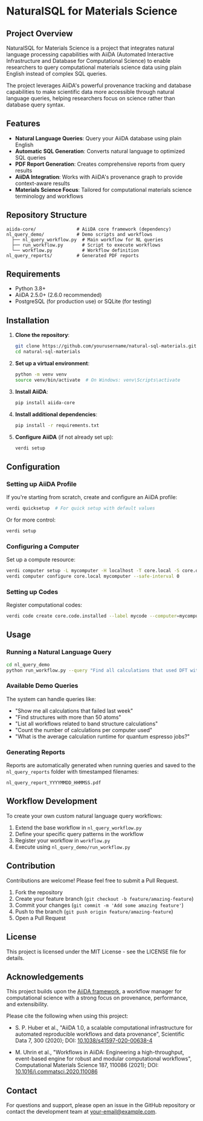 # NaturalSQL for Materials Science

## Project Overview

NaturalSQL for Materials Science is a project that integrates natural language processing capabilities with AiiDA (Automated Interactive Infrastructure and Database for Computational Science) to enable researchers to query computational materials science data using plain English instead of complex SQL queries.

The project leverages AiiDA's powerful provenance tracking and database capabilities to make scientific data more accessible through natural language queries, helping researchers focus on science rather than database query syntax.

## Features

- **Natural Language Queries**: Query your AiiDA database using plain English
- **Automatic SQL Generation**: Converts natural language to optimized SQL queries
- **PDF Report Generation**: Creates comprehensive reports from query results
- **AiiDA Integration**: Works with AiiDA's provenance graph to provide context-aware results
- **Materials Science Focus**: Tailored for computational materials science terminology and workflows

## Repository Structure

```
aiida-core/               # AiiDA core framework (dependency)
nl_query_demo/            # Demo scripts and workflows
  ├── nl_query_workflow.py  # Main workflow for NL queries
  ├── run_workflow.py       # Script to execute workflows
  └── workflow.py           # Workflow definition
nl_query_reports/         # Generated PDF reports
```

## Requirements

- Python 3.8+
- AiiDA 2.5.0+ (2.6.0 recommended)
- PostgreSQL (for production use) or SQLite (for testing)

## Installation

1. **Clone the repository**:
   ```bash
   git clone https://github.com/yourusername/natural-sql-materials.git
   cd natural-sql-materials
   ```

2. **Set up a virtual environment**:
   ```bash
   python -m venv venv
   source venv/bin/activate  # On Windows: venv\Scripts\activate
   ```

3. **Install AiiDA**:
   ```bash
   pip install aiida-core
   ```

4. **Install additional dependencies**:
   ```bash
   pip install -r requirements.txt
   ```

5. **Configure AiiDA** (if not already set up):
   ```bash
   verdi setup
   ```

## Configuration

### Setting up AiiDA Profile

If you're starting from scratch, create and configure an AiiDA profile:

```bash
verdi quicksetup  # For quick setup with default values
```

Or for more control:

```bash
verdi setup
```

### Configuring a Computer

Set up a compute resource:

```bash
verdi computer setup -L mycomputer -H localhost -T core.local -S core.direct -w /path/to/work/dir
verdi computer configure core.local mycomputer --safe-interval 0
```

### Setting up Codes

Register computational codes:

```bash
verdi code create core.code.installed --label mycode --computer=mycomputer --default-calc-job-plugin plugin.name --filepath-executable=/path/to/executable
```

## Usage

### Running a Natural Language Query

```bash
cd nl_query_demo
python run_workflow.py --query "Find all calculations that used DFT with a cutoff energy above 400 eV"
```

### Available Demo Queries

The system can handle queries like:

- "Show me all calculations that failed last week"
- "Find structures with more than 50 atoms"
- "List all workflows related to band structure calculations"
- "Count the number of calculations per computer used"
- "What is the average calculation runtime for quantum espresso jobs?"

### Generating Reports

Reports are automatically generated when running queries and saved to the `nl_query_reports` folder with timestamped filenames:

```
nl_query_report_YYYYMMDD_HHMMSS.pdf
```

## Workflow Development

To create your own custom natural language query workflows:

1. Extend the base workflow in `nl_query_workflow.py`
2. Define your specific query patterns in the workflow
3. Register your workflow in `workflow.py`
4. Execute using `nl_query_demo/run_workflow.py`

## Contribution

Contributions are welcome! Please feel free to submit a Pull Request.

1. Fork the repository
2. Create your feature branch (`git checkout -b feature/amazing-feature`)
3. Commit your changes (`git commit -m 'Add some amazing feature'`)
4. Push to the branch (`git push origin feature/amazing-feature`)
5. Open a Pull Request

## License

This project is licensed under the MIT License - see the LICENSE file for details.

## Acknowledgements

This project builds upon the [AiiDA framework](https://www.aiida.net), a workflow manager for computational science with a strong focus on provenance, performance, and extensibility.

Please cite the following when using this project:

* S. P. Huber et al., "AiiDA 1.0, a scalable computational infrastructure for automated reproducible workflows and data provenance", Scientific Data 7, 300 (2020); DOI: [10.1038/s41597-020-00638-4](https://doi.org/10.1038/s41597-020-00638-4)

* M. Uhrin et al., "Workflows in AiiDA: Engineering a high-throughput, event-based engine for robust and modular computational workflows", Computational Materials Science 187, 110086 (2021); DOI: [10.1016/j.commatsci.2020.110086](https://doi.org/10.1016/j.commatsci.2020.110086)

## Contact

For questions and support, please open an issue in the GitHub repository or contact the development team at [your-email@example.com](mailto:your-email@example.com).